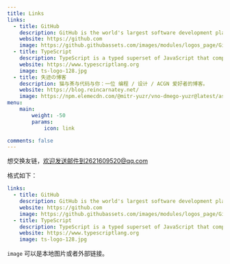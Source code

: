 ```yaml
---
title: Links
links:
  - title: GitHub
    description: GitHub is the world's largest software development platform.
    website: https://github.com
    image: https://github.githubassets.com/images/modules/logos_page/GitHub-Mark.png
  - title: TypeScript
    description: TypeScript is a typed superset of JavaScript that compiles to plain JavaScript.
    website: https://www.typescriptlang.org
    image: ts-logo-128.jpg
  - title: 失迹の博客
    description: 猫与茶与代码与你：一位 编程 / 设计 / ACGN 爱好者的博客。
    website: https://blog.reincarnatey.net/
    image: https://npm.elemecdn.com/@mitr-yuzr/vno-dmego-yuzr@latest/assets/img/headimg.png
menu:
    main: 
        weight: -50
        params:
            icon: link

comments: false
---
```



想交换友链，欢迎发送邮件到2621609520@qq.com

格式如下：

```yaml
links:
  - title: GitHub
    description: GitHub is the world's largest software development platform.
    website: https://github.com
    image: https://github.githubassets.com/images/modules/logos_page/GitHub-Mark.png
  - title: TypeScript
    description: TypeScript is a typed superset of JavaScript that compiles to plain JavaScript.
    website: https://www.typescriptlang.org
    image: ts-logo-128.jpg
```


`image` 可以是本地图片或者外部链接。

